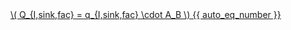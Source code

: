 <a href="/eco2_guide_center/1.%20ECO2%20Logic%20Guide/Hee1_Equation_List.html" class="equation-link" target="_blank" rel="noopener noreferrer">
  \( Q_{I,sink,fac} = q_{I,sink,fac} \cdot A_B \) {{ auto_eq_number }}
</a>
